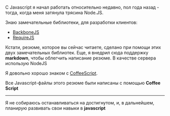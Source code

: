 С Javascript я начал работать относительно недавно, пол года назад - тогда, когда меня затянула трясина Node.JS.

Знаю замечательные библиотеки, для разработки клиентов:

* [BackboneJS][backbone]
* [RequireJS][requirejs]

Кстати, резюме, которое вы сейчас читаете, сделано при помощи этих двух замечательных библиотек.
Еще, я внедрил сюда поддержку **markdown**, чтобы облегчить написание резюме. В качестве сервера использую NodeJS

Я довольно хорошо знаком с [CoffeeScript][cs].

Все Javascript-файлы этого резюме были написаны с помощью **Coffee Script**
- - -
Я не собираюсь останавливаться на достигнутом, и, в дальнейшем, планирую развивать свои навыки в **javascript**

[backbone]: <http://backbonejs.org> "Backbone Javascript Library"
[requirejs]: <http://requirejs.org/> "Require JS"
[cs]: <http://coffeescript.org/> "Coffee Script language"